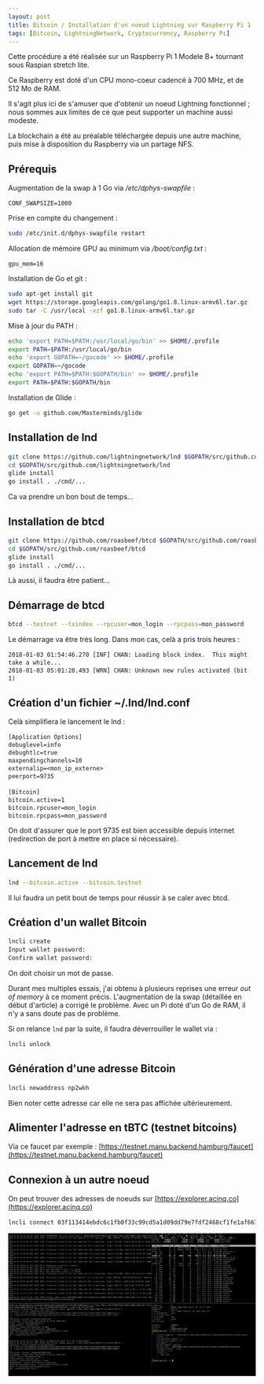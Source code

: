 ```yaml
---
layout: post
title: Bitcoin / Installation d'un noeud Lightning sur Raspberry Pi 1
tags: [Bitcoin, LightningNetwork, Cryptocurrency, Raspberry Pi]
---
```


Cette procédure a été réalisée sur un Raspberry Pi 1 Modele B+
tournant sous Raspian stretch lite.

Ce Raspberry est doté d'un CPU mono-coeur cadencé à 700 MHz, et de 512 Mo de RAM.

Il s'agit plus ici de s'amuser que d'obtenir un noeud Lightning fonctionnel ;
nous sommes aux limites de ce que peut supporter un machine aussi modeste.

La blockchain a été au préalable téléchargée depuis une autre machine, puis mise à
disposition du Raspberry via un partage NFS.

## Prérequis

Augmentation de la swap à 1 Go via */etc/dphys-swapfile* :

```text
CONF_SWAPSIZE=1000
```

Prise en compte du changement :

```bash
sudo /etc/init.d/dphys-swapfile restart
```

Allocation de mémoire GPU au minimum via */boot/config.txt* :

```text
gpu_mem=16
```

Installation de Go et git :
```bash
sudo apt-get install git
wget https://storage.googleapis.com/golang/go1.8.linux-armv6l.tar.gz
sudo tar -C /usr/local -xzf go1.8.linux-armv6l.tar.gz
```

Mise à jour du PATH :
```bash
echo 'export PATH=$PATH:/usr/local/go/bin' >> $HOME/.profile
export PATH=$PATH:/usr/local/go/bin
echo 'export GOPATH=~/gocode' >> $HOME/.profile
export GOPATH=~/gocode
echo 'export PATH=$PATH:$GOPATH/bin' >> $HOME/.profile
export PATH=$PATH:$GOPATH/bin
```

Installation de Glide :
```bash
go get -u github.com/Masterminds/glide
```

## Installation de lnd

```bash
git clone https://github.com/lightningnetwork/lnd $GOPATH/src/github.com/lightningnetwork/lnd
cd $GOPATH/src/github.com/lightningnetwork/lnd
glide install
go install . ./cmd/...
```

Ca va prendre un bon bout de temps...

## Installation de btcd

```bash
git clone https://github.com/roasbeef/btcd $GOPATH/src/github.com/roasbeef/btcd
cd $GOPATH/src/github.com/roasbeef/btcd
glide install
go install . ./cmd/...
```

Là aussi, il faudra être patient...

## Démarrage de btcd

```bash
btcd --testnet --txindex --rpcuser=mon_login --rpcpass=mon_password
```

Le démarrage va être très long. Dans mon cas, celà a pris trois heures :

```text
2018-01-03 01:54:46.270 [INF] CHAN: Loading block index.  This might take a while...
2018-01-03 05:01:28.493 [WRN] CHAN: Unknown new rules activated (bit 1)
```

## Création d'un fichier ~/.lnd/lnd.conf

Celà simplifiera le lancement le lnd :

```text
[Application Options]
debuglevel=info
debughtlc=true
maxpendingchannels=10
externalip=<mon_ip_externe>
peerport=9735
  
[Bitcoin]
bitcoin.active=1
bitcoin.rpcuser=mon_login
bitcoin.rpcpass=mon_password
```

On doit d'assurer que le port 9735 est bien accessible depuis internet (redirection de port à mettre en place si nécessaire).

## Lancement de lnd

```bash
lnd --bitcoin.active --bitcoin.testnet
```

Il lui faudra un petit bout de temps pour réussir à se caler avec btcd.

## Création d'un wallet Bitcoin

```bash
lncli create
Input wallet password: 
Confirm wallet password:
```

On doit choisir un mot de passe.

Durant mes multiples essais, j'ai obtenu à plusieurs reprises une erreur
*out of memory* à ce moment précis. L'augmentation de la swap (détaillée
en début d'article) a corrigé le problème. Avec un Pi doté d'un Go de RAM,
il n'y a sans doute pas de problème.

Si on relance `lnd` par la suite, il faudra déverrouiller le wallet via :

```bash
lncli unlock
```

## Génération d'une adresse Bitcoin

```bash
lncli newaddress np2wkh
```

Bien noter cette adresse car elle ne sera pas affichée ultérieurement.

## Alimenter l'adresse en tBTC (testnet bitcoins)

Via ce faucet par exemple : [https://testnet.manu.backend.hamburg/faucet](https://testnet.manu.backend.hamburg/faucet)

## Connexion à un autre noeud

On peut trouver des adresses de noeuds sur [https://explorer.acinq.co](https://explorer.acinq.co)

```bash
lncli connect 03f113414ebdc6c1fb0f33c99cd5a1d09dd79e7fdf2468cf1fe1af6674361695d2@51.15.213.104:9735
```

![BTCD + LND sur Pi1](/images/pi1-btcd-lnd.png "BTCD + LND sur Pi1")